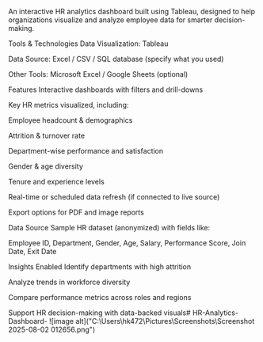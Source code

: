 An interactive HR analytics dashboard built using Tableau, designed to help organizations visualize and analyze employee data for smarter decision-making.

 Tools & Technologies
Data Visualization: Tableau

Data Source: Excel / CSV / SQL database (specify what you used)

Other Tools: Microsoft Excel / Google Sheets (optional)

 Features
Interactive dashboards with filters and drill-downs

Key HR metrics visualized, including:

Employee headcount & demographics

Attrition & turnover rate

Department-wise performance and satisfaction

Gender & age diversity

Tenure and experience levels

Real-time or scheduled data refresh (if connected to live source)

Export options for PDF and image reports



Data Source
Sample HR dataset (anonymized) with fields like:

Employee ID, Department, Gender, Age, Salary, Performance Score, Join Date, Exit Date

Insights Enabled
Identify departments with high attrition

Analyze trends in workforce diversity

Compare performance metrics across roles and regions

Support HR decision-making with data-backed visuals# HR-Analytics-Dashboard-
![image alt]("C:\Users\hk472\Pictures\Screenshots\Screenshot 2025-08-02 012656.png")
